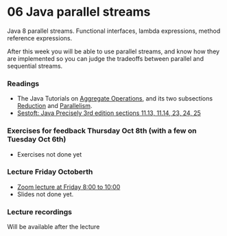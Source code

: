 # 06 Java parallel streams
Java 8 parallel streams. Functional interfaces, lambda expressions, method reference expressions.

After this week you will be able to use parallel streams, and know how they are implemented so you can judge the tradeoffs between parallel and sequential streams.

### Readings
* The Java Tutorials on [Aggregate Operations](https://docs.oracle.com/javase/tutorial/collections/streams/index.html), and its two subsections [Reduction](https://docs.oracle.com/javase/tutorial/collections/streams/reduction.html) and [Parallelism](https://docs.oracle.com/javase/tutorial/collections/streams/parallelism.html). 
* [Sestoft: Java Precisely 3rd edition sections 11.13, 11.14, 23, 24, 25](javaprecisely-3rd-draft-streams.pdf)

### Exercises for feedback Thursday Oct 8th (with a few on Tuesday Oct 6th)

* Exercises not done yet

### Lecture Friday Octoberth
* [Zoom lecture at Friday 8:00 to 10:00](https://itucph.zoom.us/j/63716236015)
* Slides not done yet.

### Lecture recordings
Will be available after the lecture

